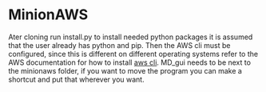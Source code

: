 # MinionAWS

Ater cloning run install.py to install needed python packages it is assumed that the user already has python and pip. Then the AWS cli must be configured, since this is different on different operating systems refer to the AWS documentation for how to install [aws cli](https://aws.amazon.com/cli/). MD_gui needs to be next to the minionaws folder, if you want to move the program you can make a shortcut and put that wherever you want. 


